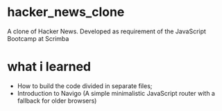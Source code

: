 # hacker_news_clone
A clone of Hacker News. Developed as requirement of the JavaScript Bootcamp at Scrimba

# what i learned
* How to build the code divided in separate files;
* Introduction to Navigo (A simple minimalistic JavaScript router with a fallback for older browsers)
